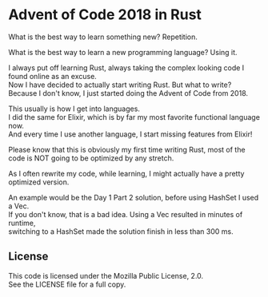 # Advent of Code 2018 in Rust

What is the best way to learn something new? Repetition.

What is the best way to learn a new programming language? Using it.

I always put off learning Rust,
always taking the complex looking code I found online as an excuse.  
Now I have decided to actually start writing Rust. But what to write?  
Because I don't know, I just started doing the Advent of Code from 2018.

This usually is how I get into languages.  
I did the same for Elixir, which is by far my most favorite functional language now.  
And every time I use another language, I start missing features from Elixir!

Please know that this is obviously my first time writing Rust,
most of the code is NOT going to be optimized by any stretch.

As I often rewrite my code, while learning, I might actually have a pretty
optimized version.  

An example would be the Day 1 Part 2 solution, before using HashSet I used a Vec.  
If you don't know, that is a bad idea. Using a Vec resulted in minutes of runtime,  
switching to a HashSet made the solution finish in less than 300 ms.

## License

This code is licensed under the Mozilla Public License, 2.0.  
See the LICENSE file for a full copy.
